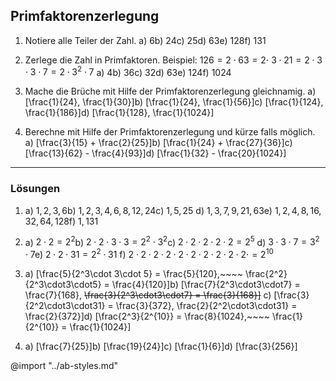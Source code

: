 ## Primfaktorenzerlegung

1. Notiere alle Teiler der Zahl.
  <f6>a) $6$</f6><f6>b) $24$</f6><f6>c) $25$</f6><f6>d) $63$</f6><f6>e) $128$</f6><f6>f) $131$</f6>

2. Zerlege die Zahl in Primfaktoren.
  Beispiel: $126 = 2 \cdot 63 = 2\cdot \ 3\cdot 21 = 2 \cdot 3 \cdot 3 \cdot 7 = 2 \cdot 3^2 \cdot 7$
  <f6>a) $4$</f6><f6>b) $36$</f6><f6>c) $32$</f6><f6>d) $63$</f6><f6>e) $124$</f6><f6>f) $1024$</f6>

3. Mache die Brüche mit Hilfe der Primfaktorenzerlegung gleichnamig.
   <f4>a) \[\frac{1}{24}, \frac{1}{30}\]</f4><f4>b) \[\frac{1}{24}, \frac{1}{56}\]</f4><f4>c) \[\frac{1}{124}, \frac{1}{186}\]</f4><f4>d) \[\frac{1}{128}, \frac{1}{1024}\]</f4>

4. Berechne mit Hilfe der Primfaktorenzerlegung und kürze falls möglich.
   <f4>a) \[\frac{3}{15} + \frac{2}{25}\]</f4><f4>b) \[\frac{1}{24} + \frac{27}{36}\]</f4><f4>c) \[\frac{13}{62} - \frac{4}{93}\]</f4><f4>d) \[\frac{1}{32} - \frac{20}{1024}\]</f4>

---
### Lösungen

1. <f3>a) $1, 2, 3, 6$</f3><f3>b) $1, 2, 3, 4, 6, 8, 12, 24$</f3><f3>c) $1, 5, 25$</f3>
   <f3>d) $1, 3, 7, 9, 21, 63$</f3><f3>e) $1, 2, 4, 8, 16, 32, 64, 128$</f3><f3>f) $1, 131$</f3>

2. <f3>a) $2\cdot 2 = 2^2$</f3><f3>b) $2\cdot2\cdot3\cdot3 = 2^2\cdot3^2$</f3><f3>c) $2\cdot2\cdot2\cdot2\cdot2 = 2^5$</f3>
   <f3>d) $3\cdot3\cdot7 = 3^2\cdot 7$</f3><f3>e) $2\cdot2\cdot31 = 2^2\cdot 31$</f3>
   <f2>f) $2\cdot2\cdot2\cdot2\cdot2\cdot2\cdot2\cdot2\cdot2\cdot2\cdot = 2^{10}$</f2>

3. <f2>a) \[\frac{5}{2^3\cdot 3\cdot 5} = \frac{5}{120},~~~~ \frac{2^2}{2^3\cdot3\cdot5} = \frac{4}{120}\]</f2><f2>b) \[\frac{7}{2^3\cdot3\cdot7} = \frac{7}{168}, ~~~~\frac{3}{2^3\cdot3\cdot7} = \frac{3}{168}\]</f2>
<f2>c) \[\frac{3}{2^2\cdot3\cdot31} = \frac{3}{372},~~~~ \frac{2}{2^2\cdot3\cdot31} = \frac{2}{372}\]</f2><f2>d) \[\frac{2^3}{2^{10}} = \frac{8}{1024},~~~~ \frac{1}{2^{10}} = \frac{1}{1024}\]</f2>

4. <f6>a) \[\frac{7}{25}\]</f6><f6>b) \[\frac{19}{24}\]</f6><f6>c) \[\frac{1}{6}\]</f6><f4>d) \[\frac{3}{256}\]</f6>

@import "../ab-styles.md"
